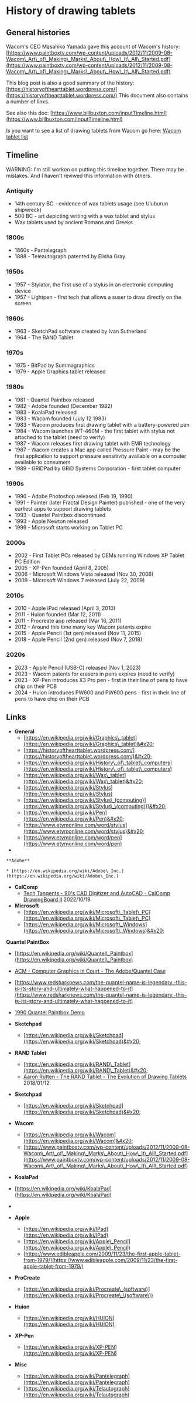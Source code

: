 # History of drawing tablets

## General histories

Wacom's CEO Masahiko Yamada gave this account of Wacom's history: [https://www.paintboxtv.com/wp-content/uploads/2012/11/2009-08-Wacom\_Art\_of\_Making\_Marks\_About\_How\_It\_All\_Started.pdf](https://www.paintboxtv.com/wp-content/uploads/2012/11/2009-08-Wacom\_Art\_of\_Making\_Marks\_About\_How\_It\_All\_Started.pdf)

This blog post is also a good summary of the history: [https://historyofthearttablet.wordpress.com/](https://historyofthearttablet.wordpress.com/) This document also contains a number of links.

See also this doc: [https://www.billbuxton.com/inputTimeline.html](https://www.billbuxton.com/inputTimeline.html)

Is you want to see a list of drawing tablets from Wacom go here: [Wacom tablet list](../product-info/wacom/wacom-tablet-models.md)

## Timeline

WARNING: I'm still workon on putting this timeline together. There may be mistakes. And I haven't reviwed this information with others.

### Antiquity

* 14th century BC - evidence of wax tablets usage (see Uluburun shipwreck)
* 500 BC - art depicting writing with a wax tablet and stylus
* Wax tablets used by ancient Romans and Greeks

### 1800s

* 1860s - Pantelegraph
* 1888 - Teleautograph patented by Elisha Gray

### 1950s

* 1957 - Stylator, the first use of a stylus in an electronic computing device&#x20;
* 1957 - Lightpen - first tech that allows a suser to draw directly on the screen

### 1960s

* 1963 - SketchPad software created by Ivan Sutherland&#x20;
* 1964 - The RAND Tablet

### 1970s

* 1975 - BitPad by Summagraphics
* 1979 - Apple Graphics tablet released

### 1980s

* 1981 - Quantel Paintbox released
* 1982 - Adobe founded (December 1982)
* 1983 - KoalaPad released
* 1983 - Wacom founded (July 12 1983)
* 1983 - Wacom produces first drawing tablet with a battery-powered pen
* 1984 - Wacom launches WT-460M - the first tablet with stylus not attached to the tablet (need to verify)
* 1987 - Wacom releases first drawing tablet with EMR technology
* 1987 - Wacom creates a Mac app called Pressure Paint - may be the first application to support pressure sensitivity available on a computer available to consumers
* 1989 - GRiDPad by GRiD Systems Corporation - first tablet computer

### 1990s

* 1990 - Adobe Photoshop released (Feb 19, 1990)
* 1991 - Painter (later Fractal Design Painter) published - one of the very earliest apps to support drawing tablets&#x20;
* 1993 - Quantel Paintbox discontinued
* 1993 - Apple Newton released
* 1999 - Microsoft starts working on Tablet PC

### 2000s

* 2002 - First Tablet PCs released by OEMs running Windows XP Tablet PC Edition
* 2005 - XP-Pen founded (April 8, 2005)
* 2006 - Microsoft Windows Vista released (Nov 30, 2006)
* 2009 - Microsoft Windows 7 released (July 22, 2009)&#x20;

### 2010s

* 2010 - Apple iPad released (April 3, 2010)
* 2011 - Huion founded (Mar 12, 2011)
* 2011 - Procreate app released (Mar 16, 2011)
* 2012 - Around this time many key Wacom patents expire
* 2015 - Apple Pencil (1st gen) released (Nov 11, 2015)
* 2018 - Apple Pencil (2nd gen) released (Nov 7, 2018)&#x20;

### 2020s

* 2023 - Apple Pencil (USB-C) released (Nov 1, 2023)
* 2023 - Wacom patents for erasers in pens expires (need to verify)
* 2023 - XP-Pen introduces X3 Pro pen - first in their line of pens to have chip on their PCB
* 2024 - Huion introduces PW600 and PW600 pens - first in their line of pens to have chip on their PCB

## Links

* **General**
  * [https://en.wikipedia.org/wiki/Graphics\_tablet](https://en.wikipedia.org/wiki/Graphics\_tablet)&#x20;
  * [https://historyofthearttablet.wordpress.com/](https://historyofthearttablet.wordpress.com/)&#x20;
  * [https://en.wikipedia.org/wiki/History\_of\_tablet\_computers](https://en.wikipedia.org/wiki/History\_of\_tablet\_computers) &#x20;
  * [https://en.wikipedia.org/wiki/Wax\_tablet](https://en.wikipedia.org/wiki/Wax\_tablet)&#x20;
  * [https://en.wikipedia.org/wiki/Stylus](https://en.wikipedia.org/wiki/Stylus)
  * [https://en.wikipedia.org/wiki/Stylus\_(computing)](https://en.wikipedia.org/wiki/Stylus\_\(computing\))&#x20;
  * [https://en.wikipedia.org/wiki/Pen](https://en.wikipedia.org/wiki/Pen)&#x20;
  * [https://www.etymonline.com/word/stylus](https://www.etymonline.com/word/stylus)&#x20;
  * [https://www.etymonline.com/word/pen](https://www.etymonline.com/word/pen)
*

    **Adobe**

    * [https://en.wikipedia.org/wiki/Adobe\_Inc.](https://en.wikipedia.org/wiki/Adobe\_Inc.)
* **CalComp**
  * [Tech Tangents - 90's CAD Digitizer and AutoCAD - CalComp DrawingBoard II](https://www.youtube.com/watch?v=QAy08gnA\_14) 2022/10/19
* **Microsoft**
  * [https://en.wikipedia.org/wiki/Microsoft\_Tablet\_PC](https://en.wikipedia.org/wiki/Microsoft\_Tablet\_PC) &#x20;
  * [https://en.wikipedia.org/wiki/Microsoft\_Windows](https://en.wikipedia.org/wiki/Microsoft\_Windows)&#x20;

**Quantel PaintBox**

* [https://en.wikipedia.org/wiki/Quantel\_Paintbox](https://en.wikipedia.org/wiki/Quantel\_Paintbox)
* [ACM - Computer Graphics in Court - The Adobe/Quantel Case](https://dl.acm.org/doi/pdf/10.1145/281278.281322)
* [https://www.redsharknews.com/the-quantel-name-is-legendary.-this-is-its-story-and-ultimately-what-happened-to-it](https://www.redsharknews.com/the-quantel-name-is-legendary.-this-is-its-story-and-ultimately-what-happened-to-it) &#x20;
* [1990 Quantel Paintbox Demo](https://www.youtube.com/watch?v=BwO4LP0wLbY)&#x20;
* **Sketchpad**
  * [https://en.wikipedia.org/wiki/Sketchpad](https://en.wikipedia.org/wiki/Sketchpad)&#x20;
* **RAND Tablet**
  * [https://en.wikipedia.org/wiki/RAND\_Tablet](https://en.wikipedia.org/wiki/RAND\_Tablet)&#x20;
  * [Aaron Rutten - The RAND Tablet - The Evolution of Drawing Tablets](https://www.youtube.com/watch?v=gAav9dNp9R4) 2018/01/12
* **Sketchpad**
  * [https://en.wikipedia.org/wiki/Sketchpad](https://en.wikipedia.org/wiki/Sketchpad)&#x20;
* **Wacom**
  * [https://en.wikipedia.org/wiki/Wacom](https://en.wikipedia.org/wiki/Wacom)&#x20;
  * [https://www.paintboxtv.com/wp-content/uploads/2012/11/2009-08-Wacom\_Art\_of\_Making\_Marks\_About\_How\_It\_All\_Started.pdf](https://www.paintboxtv.com/wp-content/uploads/2012/11/2009-08-Wacom\_Art\_of\_Making\_Marks\_About\_How\_It\_All\_Started.pdf)
* **KoalaPad**



* [https://en.wikipedia.org/wiki/KoalaPad](https://en.wikipedia.org/wiki/KoalaPad)
*
* **Apple**&#x20;
  * [https://en.wikipedia.org/wiki/IPad](https://en.wikipedia.org/wiki/IPad)
  * [https://en.wikipedia.org/wiki/Apple\_Pencil](https://en.wikipedia.org/wiki/Apple\_Pencil)
  * [https://www.edibleapple.com/2009/11/23/the-first-apple-tablet-from-1979/](https://www.edibleapple.com/2009/11/23/the-first-apple-tablet-from-1979/)
* **ProCreate**
  * [https://en.wikipedia.org/wiki/Procreate\_(software)](https://en.wikipedia.org/wiki/Procreate\_\(software\))
* **Huion**
  * [https://en.wikipedia.org/wiki/HUION](https://en.wikipedia.org/wiki/HUION)
* **XP-Pen**
  * [https://en.wikipedia.org/wiki/XP-PEN](https://en.wikipedia.org/wiki/XP-PEN)
* **Misc**
  * [https://en.wikipedia.org/wiki/Pantelegraph](https://en.wikipedia.org/wiki/Pantelegraph)
  * [https://en.wikipedia.org/wiki/Telautograph](https://en.wikipedia.org/wiki/Telautograph)

